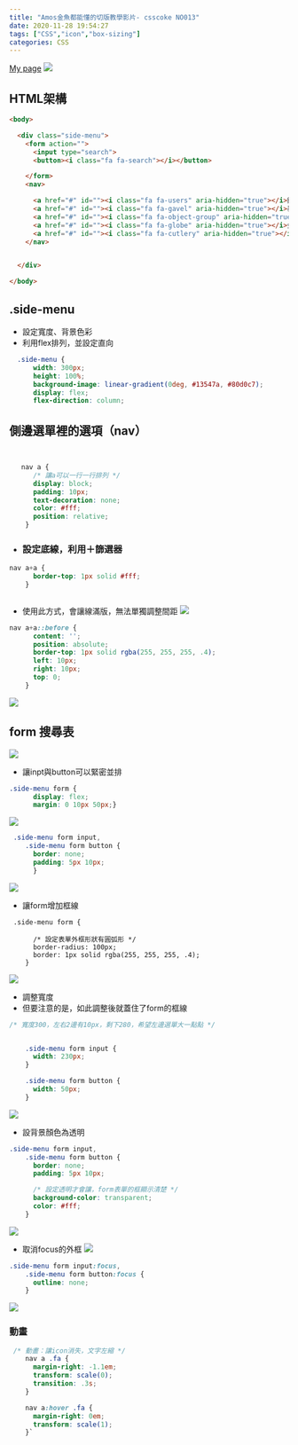 ```yaml
---
title: "Amos金魚都能懂的切版教學影片- csscoke NO013"
date: 2020-11-28 19:54:27
tags: ["CSS","icon","box-sizing"]
categories: CSS
---
```


[My page](https://eva813.github.io/my-projects/coke-NO013(v1).html)
![](https://i.imgur.com/BplwB2k.png)

## HTML架構
```html
<body>

  <div class="side-menu">
    <form action="">
      <input type="search">
      <button><i class="fa fa-search"></i></button>

    </form>
    <nav>

      <a href="#" id=""><i class="fa fa-users" aria-hidden="true"></i>鐵人賽</a>
      <a href="#" id=""><i class="fa fa-gavel" aria-hidden="true"></i>暴力班</a>
      <a href="#" id=""><i class="fa fa-object-group" aria-hidden="true"></i>RWD 醬子</a>
      <a href="#" id=""><i class="fa fa-globe" aria-hidden="true"></i>金魚網頁</a>
      <a href="#" id=""><i class="fa fa-cutlery" aria-hidden="true"></i>金魚切版</a>
    </nav>


  </div>

</body>

```

## .side-menu
* 設定寬度、背景色彩
* 利用flex排列，並設定直向
```css
  .side-menu {
      width: 300px;
      height: 100%;
      background-image: linear-gradient(0deg, #13547a, #80d0c7);
      display: flex;
      flex-direction: column;

```

## 側邊選單裡的選項（nav）

```css


   nav a {
      /* 讓a可以一行一行排列 */
      display: block;
      padding: 10px;
      text-decoration: none;
      color: #fff;
      position: relative;
    }


```
* ### 設定底線，利用＋篩選器

```css
nav a+a {
      border-top: 1px solid #fff;
    }
    
```
 * 使用此方式，會讓線滿版，無法單獨調整間距
![](https://i.imgur.com/HDrjfjS.png)


```css
nav a+a::before {
      content: '';
      position: absolute;
      border-top: 1px solid rgba(255, 255, 255, .4);
      left: 10px;
      right: 10px;
      top: 0;
    }
```

![](https://i.imgur.com/Vj3cZFy.png)


## form 搜尋表

![](https://i.imgur.com/JQygAWh.png)

* 讓inpt與button可以緊密並排

```css
.side-menu form {
      display: flex;
      margin: 0 10px 50px;}
```


![](https://i.imgur.com/EGk8tt6.png)

```css
 .side-menu form input,
    .side-menu form button {
      border: none;
      padding: 5px 10px;
      }
```

![](https://i.imgur.com/I6Ceugc.png)

* 讓form增加框線
```css=
 .side-menu form {
      
      /* 設定表單外框形狀有圓弧形 */
      border-radius: 100px;
      border: 1px solid rgba(255, 255, 255, .4);
    }
```

![](https://i.imgur.com/iTiqU93.png)

* 調整寬度
* 但要注意的是，如此調整後就蓋住了form的框線

```css
/* 寬度300，左右2邊有10px，剩下280，希望左邊選單大一點點 */


    .side-menu form input {
      width: 230px;
    }

    .side-menu form button {
      width: 50px;
    }
```


![](https://i.imgur.com/5nxR9Ru.png)


* 設背景顏色為透明

```css
.side-menu form input,
    .side-menu form button {
      border: none;
      padding: 5px 10px;

      /* 設定透明才會讓，form表單的框顯示清楚 */
      background-color: transparent;
      color: #fff;
    }

```
![](https://i.imgur.com/HpJUlbq.png)

* 取消focus的外框
![](https://i.imgur.com/jEv9f9o.png)

```css
.side-menu form input:focus,
    .side-menu form button:focus {
      outline: none;
    }
```

![](https://i.imgur.com/NrGoGVN.png)


### 動畫
```css
 /* 動畫：讓icon消失，文字左縮 */
    nav a .fa {
      margin-right: -1.1em;
      transform: scale(0);
      transition: .3s;
    }

    nav a:hover .fa {
      margin-right: 0em;
      transform: scale(1);
    }`
```

